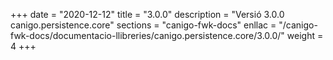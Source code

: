 +++
date        = "2020-12-12"
title       = "3.0.0"
description = "Versió 3.0.0 canigo.persistence.core"
sections    = "canigo-fwk-docs"
enllac		= "/canigo-fwk-docs/documentacio-llibreries/canigo.persistence.core/3.0.0/"
weight		= 4
+++
